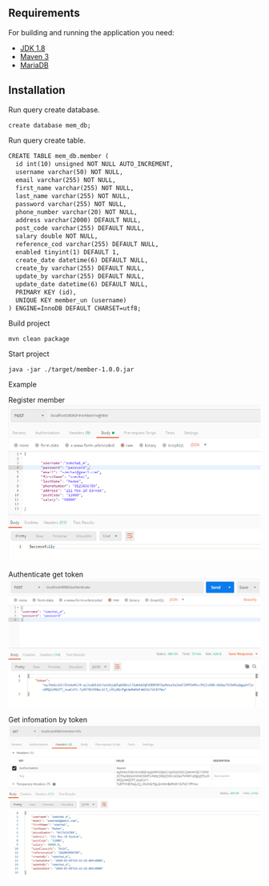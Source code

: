 ## Requirements

For building and running the application you need:

- [JDK 1.8](http://www.oracle.com/technetwork/java/javase/downloads/jdk8-downloads-2133151.html)
- [Maven 3](https://maven.apache.org)
- [MariaDB](https://mariadb.org/)

## Installation
Run query create database.
```
create database mem_db;
```
Run query create table.
```
CREATE TABLE mem_db.member (
  id int(10) unsigned NOT NULL AUTO_INCREMENT,
  username varchar(50) NOT NULL,
  email varchar(255) NOT NULL,
  first_name varchar(255) NOT NULL,
  last_name varchar(255) NOT NULL,
  password varchar(255) NOT NULL,
  phone_number varchar(20) NOT NULL,
  address varchar(2000) DEFAULT NULL,
  post_code varchar(255) DEFAULT NULL,
  salary double NOT NULL,
  reference_cod varchar(255) DEFAULT NULL,
  enabled tinyint(1) DEFAULT 1,
  create_date datetime(6) DEFAULT NULL,
  create_by varchar(255) DEFAULT NULL,
  update_by varchar(255) DEFAULT NULL,
  update_date datetime(6) DEFAULT NULL,
  PRIMARY KEY (id),
  UNIQUE KEY member_un (username)
) ENGINE=InnoDB DEFAULT CHARSET=utf8;
```

Build project
```
mvn clean package
```

Start project
```
java -jar ./target/member-1.0.0.jar
```
Example

Register member
![picture](https://github.com/silapakorn/member/blob/master/request_register.png?raw=true)

Authenticate get token
![picture](https://github.com/silapakorn/member/blob/master/request_authen.png?raw=true)

 Get infomation by token
![picture](https://github.com/silapakorn/member/blob/master/request_info.png?raw=true)

